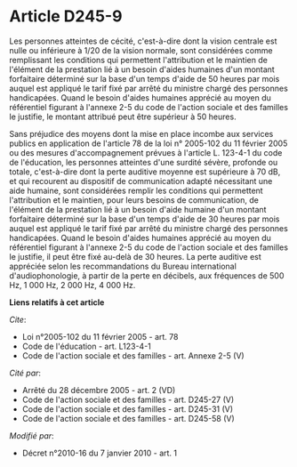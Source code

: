 # Article D245-9

Les personnes atteintes de cécité, c'est-à-dire dont la vision centrale est nulle ou inférieure à 1/20 de la vision normale,
sont considérées comme remplissant les conditions qui permettent l'attribution et le maintien de l'élément de la prestation
lié à un besoin d'aides humaines d'un montant forfaitaire déterminé sur la base d'un temps d'aide de 50 heures par mois
auquel est appliqué le tarif fixé par arrêté du ministre chargé des personnes handicapées. Quand le besoin d'aides humaines
apprécié au moyen du référentiel figurant à l'annexe 2-5 du code de l'action sociale et des familles le justifie, le montant
attribué peut être supérieur à 50 heures. 

Sans préjudice des moyens dont la mise en place incombe aux services publics en application de l'article 78 de la loi n°
2005-102 du 11 février 2005 ou des mesures d'accompagnement prévues à l'article L. 123-4-1 du code de l'éducation, les
personnes atteintes d'une surdité sévère, profonde ou totale, c'est-à-dire dont la perte auditive moyenne est supérieure à 70
dB, et qui recourent au dispositif de communication adapté nécessitant une aide humaine, sont considérées remplir les
conditions qui permettent l'attribution et le maintien, pour leurs besoins de communication, de l'élément de la prestation
lié à un besoin d'aide humaine d'un montant forfaitaire déterminé sur la base d'un temps d'aide de 30 heures par mois auquel
est appliqué le tarif fixé par arrêté du ministre chargé des personnes handicapées. Quand le besoin d'aides humaines apprécié
au moyen du référentiel figurant à l'annexe 2-5 du code de l'action sociale et des familles le justifie, il peut être fixé
au-delà de 30 heures. La perte auditive est appréciée selon les recommandations du Bureau international d'audiophonologie, à
partir de la perte en décibels, aux fréquences de 500 Hz, 1 000 Hz, 2 000 Hz, 4 000 Hz.

**Liens relatifs à cet article**

_Cite_:

  - Loi n°2005-102 du 11 février 2005 - art. 78
  - Code de l'éducation - art. L123-4-1
  - Code de l'action sociale et des familles - art. Annexe 2-5 (V)

_Cité par_:

  - Arrêté du 28 décembre 2005 - art. 2 (VD)
  - Code de l'action sociale et des familles - art. D245-27 (V)
  - Code de l'action sociale et des familles - art. D245-31 (V)
  - Code de l'action sociale et des familles - art. D245-58 (V)

_Modifié par_:

  - Décret n°2010-16 du 7 janvier 2010 - art. 1
